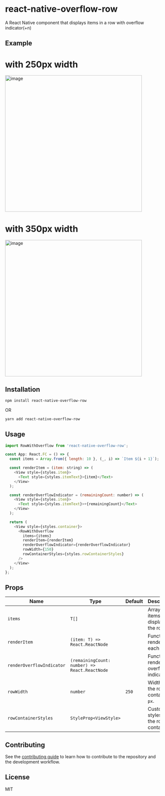 # react-native-overflow-row

A React Native component that displays items in a row with overflow indicator(+n)

## Example

# with 250px width

<img width="445" alt="image" src="https://github.com/user-attachments/assets/97799121-4f9c-4f5b-9451-c3604a0573271">

# with 350px width

<img width="445" alt="image" src="https://github.com/user-attachments/assets/0fc3dd01-e9ad-4757-b0a6-7078f51a64cb">

## Installation

```sh
npm install react-native-overflow-row
```

OR

```sh
yarn add react-native-overflow-row
```

## Usage

```js
import RowWithOverflow from 'react-native-overflow-row';

const App: React.FC = () => {
  const items = Array.from({ length: 10 }, (_, i) => `Item ${i + 1}`);

  const renderItem = (item: string) => (
    <View style={styles.item}>
      <Text style={styles.itemText}>{item}</Text>
    </View>
  );

  const renderOverflowIndicator = (remainingCount: number) => (
    <View style={styles.item}>
      <Text style={styles.itemText}>+{remainingCount}</Text>
    </View>
  );

  return (
    <View style={styles.container}>
      <RowWithOverflow
        items={items}
        renderItem={renderItem}
        renderOverflowIndicator={renderOverflowIndicator}
        rowWidth={150}
        rowContainerStyles={styles.rowContainerStyles}
      />
    </View>
  );
};
```

## Props

| Name                      | Type                                          | Default | Description                                |
| ------------------------- | --------------------------------------------- | ------- | ------------------------------------------ |
| `items`                   | `T[]`                                         |         | Array of items to be displayed in the row. |
| `renderItem`              | `(item: T) => React.ReactNode`                |         | Function to render each item.              |
| `renderOverflowIndicator` | `(remainingCount: number) => React.ReactNode` |         | Function to render the overflow indicator. |
| `rowWidth`                | `number`                                      | `250`   | Width of the row container in `px`.        |
| `rowContainerStyles`      | `StyleProp<ViewStyle>`                        |         | Custom styles for the row container.       |

## Contributing

See the [contributing guide](CONTRIBUTING.md) to learn how to contribute to the repository and the development workflow.

## License

MIT
